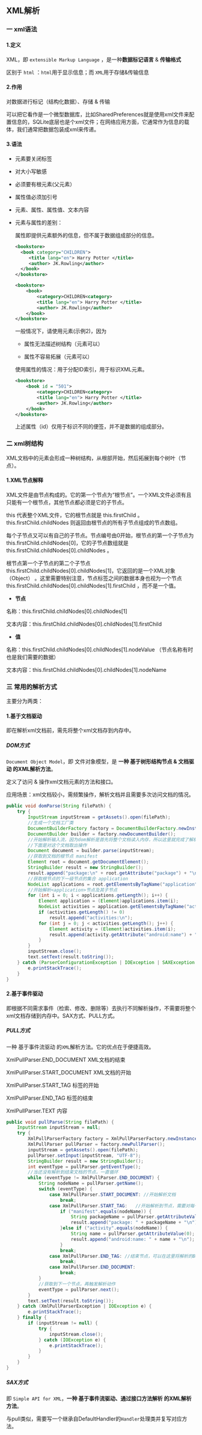 ## XML解析

### 一 xml语法

#### 1.定义

XML，即 `extensible Markup Language` ，是一种**数据标记语言** & **传输格式** 

区别于 `html` ：`html`用于显示信息；而 `XML`用于存储&传输信息 

#### 2.作用

对数据进行标记（结构化数据）、存储 & 传输 

可以把它看作是一个微型数据库，比如SharedPreferences就是使用xml文件来配置信息的，SQLite底层也是个xml文件；在网络应用方面，它通常作为信息的载体，我们通常把数据包装成xml来传递。

#### 3.语法

- 元素要关闭标签 

- 对大小写敏感

- 必须要有根元素(父元素）

- 属性值必须加引号

- 元素、属性、属性值、文本内容

- 元素与属性的差别：

  属性即提供元素额外的信息，但不属于数据组成部分的信息。

  ```xml
  <bookstore>
    <book category="CHILDREN">
       <title lang="en"> Harry Potter </title>
       <author> JK.Rowling</author>
    </book> 
  </bookstore>    
  ```

  ```xml
  <bookstore>   
      <book>      
          <category>CHILDREN<category>      
          <title lang="en"> Harry Potter </title>      
          <author> JK.Rowling</author>   
      </book>
  </bookstore>
  ```

  一般情况下，请使用元素(示例2)，因为

  - 属性无法描述树结构（元素可以）

  - 属性不容易拓展（元素可以）

  使用属性的情况：用于分配ID索引，用于标识XML元素。

  ```xml
  <bookstore>   
      <book id = "501">      
          <category>CHILDREN<category>      
          <title lang="en"> Harry Potter </title>      
          <author> JK.Rowling</author>   
      </book>
  </bookstore>            
  ```

  上述属性（id）仅用于标识不同的便签，并不是数据的组成部分。

### 二 xml树结构

XML文档中的元素会形成一种树结构，从根部开始，然后拓展到每个树叶（节点）。

#### 1.XML节点解释 

XML文件是由节点构成的。它的第一个节点为“根节点”。一个XML文件必须有且只能有一个根节点，其他节点都必须是它的子节点。 

this 代表整个XML文件，它的根节点就是 this.firstChild 。 this.firstChild.childNodes 则返回由根节点的所有子节点组成的节点数组。

每个子节点又可以有自己的子节点。节点编号由0开始，根节点的第一个子节点为 this.firstChild.childNodes[0]，它的子节点数组就是this.firstChild.childNodes[0].childNodes 。  

根节点第一个子节点的第二个子节点 this.firstChild.childNodes[0].childNodes[1]，它返回的是一个XML对象（Object） 。这里需要特别注意，节点标签之间的数据本身也视为一个节点 this.firstChild.childNodes[0].childNodes[1].firstChild ，而不是一个值。

- **节点**

名称：this.firstChild.childNodes[0].childNodes[1] 

文本内容：this.firstChild.childNodes[0].childNodes[1].firstChild 

- **值** 

名称：this.firstChild.childNodes[0].childNodes[1].nodeValue （节点名称有时也是我们需要的数据） 

文本内容：this.firstChild.childNodes[0].childNodes[1].nodeName 

### 三 常用的解析方式

主要分为两类：

#### 1.基于文档驱动

即在解析xml文档前，需先将整个xml文档存到内存中。

##### DOM方式

`Document Object Model`，即 文件对象模型，是 **一种 基于树形结构节点 & 文档驱动 的XML解析方法**。

定义了访问 & 操作xml文档元素的方法和接口。

应用场景：xml文档较小，需频繁操作，解析文档并且需要多次访问文档的情况。

```java
public void domParse(String filePath) {
    try {
        InputStream inputStream = getAssets().open(filePath);
        //生成一个文档工厂类
        DocumentBuilderFactory factory = DocumentBuilderFactory.newInstance();
        DocumentBuilder builder = factory.newDocumentBuilder();
        //开始解析输入流，因为dom解析是首先将整个文档读入内存，所以这里就完成了解析
        //下面是对这个文档取出操作
        Document document = builder.parse(inputStream);
        //获取到文档的根节点 manifest
        Element root = document.getDocumentElement();
        StringBuilder result = new StringBuilder();
        result.append("package:\n" + root.getAttribute("package") + "\n");
        //获取根节点的下一级节点的集合 application
        NodeList applications = root.getElementsByTagName("application");
        //开始解析<application>节点及其子节点
        for (int i = 0; i < applications.getLength(); i++) {
            Element application = (Element)applications.item(i);
            NodeList activities = application.getElementsByTagName("activity");
            if (activities.getLength() != 0)
                result.append("activities:\n");
            for (int j = 0; j < activities.getLength(); j++) {
                Element activity = (Element)activities.item(i);
                result.append(activity.getAttribute("android:name") + "\n");
            }
        }
        inputStream.close();
        text.setText(result.toString());
    } catch (ParserConfigurationException | IOException | SAXException e) {
        e.printStackTrace();
    }
}
```

#### 2.基于事件驱动

即根据不同需求事件（检索、修改、删除等）去执行不同解析操作，不需要将整个xml文档存储到内存中。SAX方式、PULL方式。

##### PULL方式

一种 基于事件流驱动 的`XML`解析方法。它的优点在于便捷高效。 

XmlPullParser.END_DOCUMENT 	XML文档的结束 

XmlPullParser.START_DOCUMENT 	XML文档的开始 

XmlPullParser.START_TAG 			标签的开始 

XmlPullParser.END_TAG 			标签的结束 

XmlPullParser.TEXT  				内容

```java
public void pullParse(String filePath) {
    InputStream inputStream = null;
    try {
        XmlPullParserFactory factory = XmlPullParserFactory.newInstance();
        XmlPullParser pullParser = factory.newPullParser();
        inputStream = getAssets().open(filePath);
        pullParser.setInput(inputStream, "UTF-8");
        StringBuilder result = new StringBuilder();
        int eventType = pullParser.getEventType();
        //当还没有解析到结束文档的节点，一直循环
        while (eventType != XmlPullParser.END_DOCUMENT) {
            String nodeName = pullParser.getName();
            switch (eventType) {
                case XmlPullParser.START_DOCUMENT: //开始解析文档
                    break;
                case XmlPullParser.START_TAG:   //开始解析到节点，需要对每一个定义的节点进行处理
                    if ("manifest".equals(nodeName)) {
                        String packageName = pullParser.getAttributeValue(1);
                        result.append("package: " + packageName + "\n");
                    }else if ("activity".equals(nodeName)) {
                        String name = pullParser.getAttributeValue(0);
                        result.append("android:name: " + name + "\n");
                    }
                    break;
                case XmlPullParser.END_TAG: //结束节点，可以在这里将解析的Bean加入到集合中
                    break;
                case XmlPullParser.END_DOCUMENT:
                    break;
            }
            //获取到下一个节点，再触发解析动作
            eventType = pullParser.next();
        }
        text.setText(result.toString());
    } catch (XmlPullParserException | IOException e) {
        e.printStackTrace();
    } finally {
        if (inputStream != null) {
            try {
                inputStream.close();
            } catch (IOException e) {
                e.printStackTrace();
            }
        }
    }
}  
```

##### SAX方式

即 `Simple API for XML`，**一种 基于事件流驱动、通过接口方法解析 的XML解析方法**。

与pull类似，需要写一个继承自DefaultHandler的`Handler`处理类并复写对应方法。
